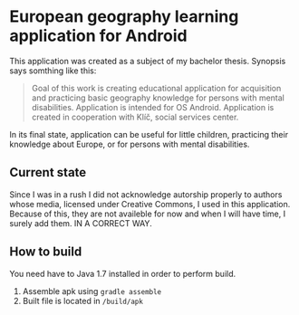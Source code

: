 # European geography learning application for Android #

This application was created as a subject of my bachelor thesis. Synopsis says somthing like this:

> Goal of this work is creating educational application for acquisition and practicing basic geography knowledge for persons with mental disabilities. Application is intended for OS Android. Application is created in cooperation with Klíč, social services center.

In its final state, application can be useful for little children, practicing their knowledge about Europe, or for persons with mental disabilities.

## Current state

Since I was in a rush I did not acknowledge autorship properly to authors whose media, licensed under Creative Commons, I used in this application. Because of this, they are not availeble for now and when I will have time, I surely add them. IN A CORRECT WAY.

## How to build

You need have to Java 1.7 installed in order to perform build.

1. Assemble apk using `gradle assemble`
1. Built file is located in `/build/apk` 
